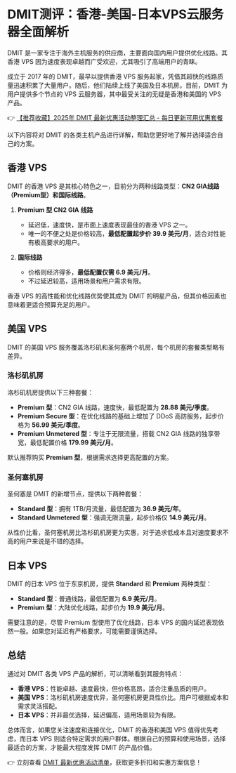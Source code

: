 # DMIT测评：香港-美国-日本VPS云服务器全面解析

DMIT 是一家专注于海外主机服务的供应商，主要面向国内用户提供优化线路。其香港 VPS 因为速度表现卓越而广受欢迎，尤其吸引了高端用户的青睐。

成立于 2017 年的 DMIT，最早以提供香港 VPS 服务起家，凭借其超快的线路质量迅速积累了大量用户。随后，他们陆续上线了美国及日本机房。目前，DMIT 为用户提供多个节点的 VPS 云服务器，其中最受关注的无疑是香港和美国的 VPS 产品。

👉 [【推荐收藏】2025年 DMIT 最新优惠活动整理汇总 - 每日更新可用优惠套餐](https://bit.ly/dmit_coupon)

以下内容将对 DMIT 的各类主机产品进行详解，帮助您更好地了解并选择适合自己的方案。

## 香港 VPS

DMIT 的香港 VPS 是其核心特色之一，目前分为两种线路类型：**CN2 GIA线路（Premium型）**和**国际线路**。

1. **Premium 型 CN2 GIA 线路**  
   - 延迟低，速度快，是市面上速度表现最佳的香港 VPS 之一。  
   - 唯一的不便之处是价格较高，**最低配置起步价 39.9 美元/月**，适合对性能有极高要求的用户。  

2. **国际线路**  
   - 价格则经济得多，**最低配置仅需 6.9 美元/月**。  
   - 不过延迟较高，适用场景和用户需求有限。  

香港 VPS 的高性能和优化线路优势使其成为 DMIT 的明星产品，但其价格因素也意味着更适合预算充足的用户。

## 美国 VPS

DMIT 的美国 VPS 服务覆盖洛杉矶和圣何塞两个机房，每个机房的套餐类型略有差异。

### 洛杉矶机房
洛杉矶机房提供以下三种套餐：
- **Premium 型**：CN2 GIA 线路，速度快，最低配置为 **28.88 美元/季度**。  
- **Premium Secure 型**：在优化线路的基础上增加了 DDoS 高防服务，起步价格为 **56.99 美元/季度**。  
- **Premium Unmetered 型**：专注于无限流量，搭载 CN2 GIA 线路的独享带宽，最低配置价格 **179.99 美元/月**。

默认推荐购买 **Premium 型**，根据需求选择更高配置的方案。

### 圣何塞机房
圣何塞是 DMIT 的新增节点，提供以下两种套餐：
- **Standard 型**：拥有 1TB/月流量，最低配置为 **36.9 美元/年**。  
- **Standard Unmetered 型**：强调无限流量，起步价格仅 **14.9 美元/月**。

从性价比看，圣何塞机房比洛杉矶机房更为实惠，对于追求低成本且对速度要求不高的用户来说是不错的选择。

## 日本 VPS

DMIT 的日本 VPS 位于东京机房，提供 **Standard** 和 **Premium** 两种类型：
- **Standard 型**：普通线路，最低配置为 **6.9 美元/月**。  
- **Premium 型**：大陆优化线路，起步价为 **19.9 美元/月**。

需要注意的是，尽管 Premium 型使用了优化线路，日本 VPS 的国内延迟表现依然一般。如果您对延迟有严格要求，可能需要谨慎选择。

## 总结

通过对 DMIT 各类 VPS 产品的解析，可以清晰看到其服务特点：
- **香港 VPS**：性能卓越、速度最快，但价格高昂，适合注重品质的用户。  
- **美国 VPS**：洛杉矶机房速度优异，圣何塞机房更具性价比。用户可根据成本和需求灵活搭配。  
- **日本 VPS**：并非最优选择，延迟偏高，适用场景较为有限。

总体而言，如果您关注速度和连接优化，DMIT 的香港和美国 VPS 值得优先考虑，而日本 VPS 则适合特定需求的用户群体。根据自己的预算和使用场景，选择最适合的方案，才能最大程度发挥 DMIT 的产品价值。

👉 立刻查看 [DMIT 最新优惠活动清单](https://bit.ly/dmit_coupon)，获取更多折扣和实惠方案信息！